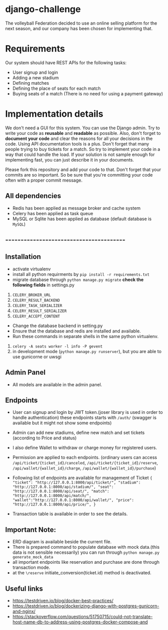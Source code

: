 # django-challenge

The volleyball Federation decided to use an online selling platform for the next season, and our company has been chosen
for implementing that.

# Requirements

Our system should have REST APIs for the following tasks:

- User signup and login
- Adding a new stadium
- Defining matches
- Defining the place of seats for each match
- Buying seats of a match (There is no need for using a payment gateway)

# Implementation details

We don't need a GUI for this system. You can use the Django admin.
Try to write your code as **reusable** and **readable** as possible. Also, don't forget to **document your code** and
clear the reasons for all your decisions in the code.
Using API documentation tools is a plus.
Don't forget that many people trying to buy tickets for a match. So try to implement your code in a way that could
handle the load. If your solution is not sample enough for implementing fast, you can just describe it in your
documents.

Please fork this repository and add your code to that. Don't forget that your commits are so important. So be sure that
you're committing your code often with a proper commit message.

## All dependencies

- Redis has been applied as message broker and cache system
- Celery has been applied as task queue
- MySQL or Sqlite has been applied as database (default database is `MySQL`)

## ---------------------------------------

## Installation

- activate virtualenv
- install all python requirments by `pip install -r requirements.txt`
- migrate database through `python manage.py migrate`
  **check the following fields** in settings.py

1) `CELERY_BROKER_URL`
2) `CELERY_RESULT_BACKEND`
3) `CELERY_TASK_SERIALIZER`
4) `CELERY_RESULT_SERIALIZER`
5) `CELERY_ACCEPT_CONTENT`

- Change the database backend in setting.py
- Ensure that the database and redis are installed and available.
- Run these commands in separate shells in the same python virtualenv.

1) `celery -A seats worker -l info -P gevent`
2) in development mode (`python manage.py runserver`), but you are able to use gunicorne or uwsgi

## Admin Panel

- All models are available in the admin panel.

## Endpoints

- User can signup and login by JWT token.(joser library is used in order to handle authentication) these endpoints
  starts with
  `/auth/` (swagger is available but it might not show some endpoints)
- Admin can add new stadiums, define new match and set tickets (according to Price and status)
- I also define Wallet to withdraw or charge money for registered users.
- Permission are applied to each endpoints. (ordinary users can access `/api/ticket/{ticket_id}/canceled`,
  `/api/ticket/{ticket_id}/reserve`, `/api/wallet/{wallet_id}/charge`, `/api/wallet/{wallet_id}/purchase`)

- Following list of endpoints are available for management of Ticket
  `{
  "ticket": "http://127.0.0.1:8000/api/ticket/",
  "stadium": "http://127.0.0.1:8000/api/stadium/",
  "seat": "http://127.0.0.1:8000/api/seat/",
  "match": "http://127.0.0.1:8000/api/match/",
  "wallet":"http://127.0.0.1:8000/api/wallet/",
  "price": "http://127.0.0.1:8000/api/price/",
  }`
- Transaction table is available in order to see the details.

## Important Note:

- ERD diagram is available beside the current file.
- There is prepared command to populate database with mock data.(this data is not sensible necessarily) you can run
  through `python manage.py generate_mock_data `
- all important endpoints like reservation and purchase are done through transaction mode.
- at the `\reserve` initiate_conversion(ticket.id) method is deactivated.
## Useful links
- https://testdriven.io/blog/docker-best-practices/
- https://testdriven.io/blog/dockerizing-django-with-postgres-gunicorn-and-nginx/
- https://stackoverflow.com/questions/51750715/could-not-translate-host-name-db-to-address-using-postgres-docker-compose-and